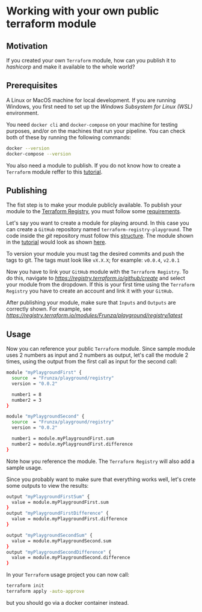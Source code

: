 # Working with your own public terraform module

## Motivation

If you created your own `Terraform` module, how can you publish it to *hashicorp* and make it available to the whole world?

## Prerequisites

A Linux or MacOS machine for local development. If you are running Windows, you first need to set up the *Windows Subsystem for Linux (WSL)* environment.

You need `docker cli` and `docker-compose` on your machine for testing purposes, and/or on the machines that run your pipeline.
You can check both of these by running the following commands:
```sh
docker --version
docker-compose --version
```

You also need a module to publish. If you do not know how to create a `Terraform` module reffer to this [tutorial](https://github.com/Frunza/create-terraform-module).

## Publishing

The fist step is to make your module publicly available. To publish your module to the [Terraform Registry](https://registry.terraform.io/), you must follow some [requirements](https://developer.hashicorp.com/terraform/registry/modules/publish#requirements).

Let's say you want to create a module for playing around. In this case you can create a `GitHub` repository named `terraform-registry-playground`.
The code inside the *git* repository must follow this [structure](https://developer.hashicorp.com/terraform/language/modules/develop/structure). The module shown in the [tutorial](https://github.com/Frunza/create-terraform-module) would look as shown [here](https://github.com/Frunza/terraform-registry-playground).

To version your module you must tag the desired commits and push the tags to git. The tags must look like `vX.X.X`; for example: `v0.0.4`, `v2.0.1`

Now you have to link your `GitHub` module with the `Terraform Registry`. To do this, navigate to *https://registry.terraform.io/github/create* and select your module from the dropdown. If this is your first time using the `Terraform Registry` you have to create an account and link it with your `GitHub`.

After publishing your module, make sure that `Inputs` and `Outputs` are correctly shown. For example, see *https://registry.terraform.io/modules/Frunza/playground/registry/latest*

## Usage

Now you can reference your public `Terraform` module. Since sample module uses 2 numbers as input and 2 numbers as output, let's call the module 2 times, using the output from the first call as input for the second call:
```sh
module "myPlaygroundFirst" {
  source  = "Frunza/playground/registry"
  version = "0.0.2"

  number1 = 8
  number2 = 3
}

module "myPlaygroundSecond" {
  source  = "Frunza/playground/registry"
  version = "0.0.2"

  number1 = module.myPlaygroundFirst.sum
  number2 = module.myPlaygroundFirst.difference
}
```
Note how you reference the module. The `Terraform Registry` will also add a sample usage.

Since you probably want to make sure that everything works well, let's crete some outputs to view the results:
```sh
output "myPlaygroundFirstSum" {
  value = module.myPlaygroundFirst.sum
}
output "myPlaygroundFirstDifference" {
  value = module.myPlaygroundFirst.difference
}

output "myPlaygroundSecondSum" {
  value = module.myPlaygroundSecond.sum
}
output "myPlaygroundSecondDifference" {
  value = module.myPlaygroundSecond.difference
}
```

In your `Terraform` usage project you can now call:
```sh
terraform init
terraform apply -auto-approve
```
but you should go via a docker container instead.
